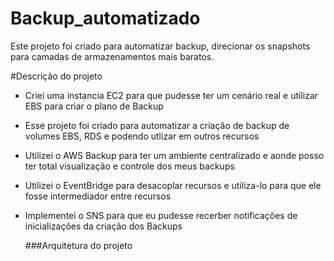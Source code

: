 # Backup_automatizado
Este projeto foi criado para automatizar backup, direcionar os snapshots para camadas de armazenamentos mais baratos. 

#Descrição do projeto
- Criei uma instancia EC2 para que pudesse ter um cenário real e utilizar EBS para criar o plano de Backup 
- Esse projeto foi criado para automatizar a criação de backup de volumes EBS, RDS e podendo utlizar em outros recursos
- Utilizei o AWS Backup para ter um ambiente centralizado e aonde posso ter total visualização e controle dos meus backups
- Utilizei o EventBridge para desacoplar recursos e utiliza-lo para que ele fosse intermediador entre recursos
- Implementei o SNS para que eu pudesse recerber notificações de inicializações da criação dos Backups

  ###Arquitetura do projeto
  

